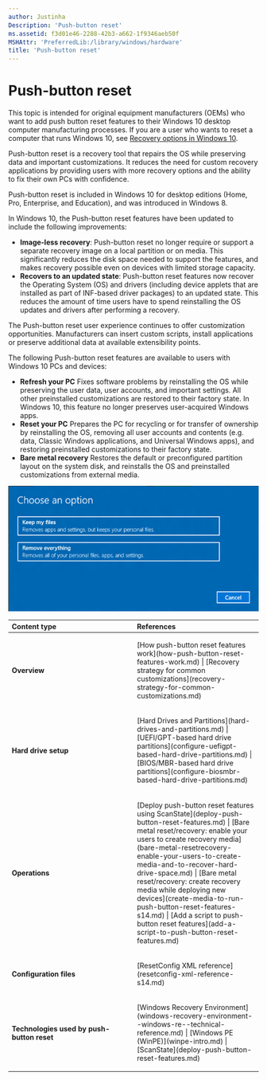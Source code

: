 ```yaml
---
author: Justinha
Description: 'Push-button reset'
ms.assetid: f3d01e46-2288-42b3-a662-1f9346aeb50f
MSHAttr: 'PreferredLib:/library/windows/hardware'
title: 'Push-button reset'
---
```


# Push-button reset

This topic is intended for original equipment manufacturers (OEMs) who want to add push button reset features to their Windows 10 desktop computer manufacturing processes. If you are a user who wants to reset a computer that runs Windows 10, see [Recovery options in Windows 10](http://windows.microsoft.com/en-us/windows-10/windows-10-recovery-options).

Push-button reset is a recovery tool that repairs the OS while preserving data and important customizations. It reduces the need for custom recovery applications by providing users with more recovery options and the ability to fix their own PCs with confidence.

Push-button reset is included in Windows 10 for desktop editions (Home, Pro, Enterprise, and Education), and was introduced in Windows 8.

In Windows 10, the Push-button reset features have been updated to include the following improvements:

-   **Image-less recovery**: Push-button reset no longer require or support a separate recovery image on a local partition or on media. This significantly reduces the disk space needed to support the features, and makes recovery possible even on devices with limited storage capacity.
-   **Recovers to an updated state**: Push-button reset features now recover the Operating System (OS) and drivers (including device applets that are installed as part of INF-based driver packages) to an updated state. This reduces the amount of time users have to spend reinstalling the OS updates and drivers after performing a recovery.

The Push-button reset user experience continues to offer customization opportunities. Manufacturers can insert custom scripts, install applications or preserve additional data at available extensibility points.

The following Push-button reset features are available to users with Windows 10 PCs and devices:

-   **Refresh your PC** Fixes software problems by reinstalling the OS while preserving the user data, user accounts, and important settings. All other preinstalled customizations are restored to their factory state. In Windows 10, this feature no longer preserves user-acquired Windows apps.
-   **Reset your PC** Prepares the PC for recycling or for transfer of ownership by reinstalling the OS, removing all user accounts and contents (e.g. data, Classic Windows applications, and Universal Windows apps), and restoring preinstalled customizations to their factory state.
-   **Bare metal recovery** Restores the default or preconfigured partition layout on the system disk, and reinstalls the OS and preinstalled customizations from external media.

![](images/dep-winre-pbr.png)

<table>
<colgroup>
<col width="50%" />
<col width="50%" />
</colgroup>
<thead>
<tr class="header">
<th align="left">Content type</th>
<th align="left">References</th>
</tr>
</thead>
<tbody>
<tr class="odd">
<td align="left"><p><strong>Overview</strong></p></td>
<td align="left"><p>[How push-button reset features work](how-push-button-reset-features-work.md) | [Recovery strategy for common customizations](recovery-strategy-for-common-customizations.md)</p></td>
</tr>
<tr class="even">
<td align="left"><p><strong>Hard drive setup</strong></p></td>
<td align="left"><p>[Hard Drives and Partitions](hard-drives-and-partitions.md) | [UEFI/GPT-based hard drive partitions](configure-uefigpt-based-hard-drive-partitions.md) | [BIOS/MBR-based hard drive partitions](configure-biosmbr-based-hard-drive-partitions.md)</p></td>
</tr>
<tr class="odd">
<td align="left"><p><strong>Operations</strong></p></td>
<td align="left"><p>[Deploy push-button reset features using ScanState](deploy-push-button-reset-features.md) | [Bare metal reset/recovery: enable your users to create recovery media](bare-metal-resetrecovery-enable-your-users-to-create-media-and-to-recover-hard-drive-space.md) | [Bare metal reset/recovery: create recovery media while deploying new devices](create-media-to-run-push-button-reset-features-s14.md) | [Add a script to push-button reset features](add-a-script-to-push-button-reset-features.md)</p></td>
</tr>
<tr class="even">
<td align="left"><p><strong>Configuration files</strong></p></td>
<td align="left"><p>[ResetConfig XML reference](resetconfig-xml-reference-s14.md)</p></td>
</tr>
<tr class="odd">
<td align="left"><p><strong>Technologies used by push-button reset</strong></p></td>
<td align="left"><p>[Windows Recovery Environment](windows-recovery-environment--windows-re--technical-reference.md) | [Windows PE (WinPE)](winpe-intro.md) | [ScanState](deploy-push-button-reset-features.md)</p></td>
</tr>
</tbody>
</table>

 

 

 





